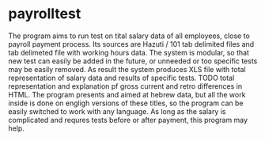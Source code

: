 # payrolltest
The program aims to run test on tital salary data of all employees, close to payroll payment process.
Its sources are Hazuti / 101 tab delimited files and tab delimeted file with working hours data.
The system is modular, so that new test can easily be added in the future, or unneeded or too specific tests may be easily removed.
As result the system produces XLS file with total representation of salary data and results of specific tests. TODO total representation and explanation pf gross current and retro differences in HTML.
The program presents and aimed at hebrew data, but all the work inside is done on engligh versions of these titles, so the program can be easily switched to work with any language.
As long as the salary is complicated and requres tests before or after payment, this program may help.
